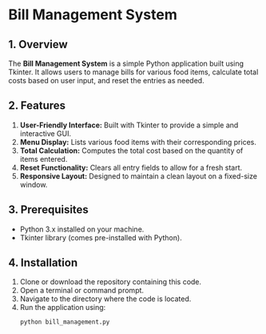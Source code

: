 # Bill Management System

## 1. Overview
The **Bill Management System** is a simple Python application built using Tkinter. It allows users to manage bills for various food items, calculate total costs based on user input, and reset the entries as needed.

## 2. Features
1. **User-Friendly Interface:** Built with Tkinter to provide a simple and interactive GUI.
2. **Menu Display:** Lists various food items with their corresponding prices.
3. **Total Calculation:** Computes the total cost based on the quantity of items entered.
4. **Reset Functionality:** Clears all entry fields to allow for a fresh start.
5. **Responsive Layout:** Designed to maintain a clean layout on a fixed-size window.

## 3. Prerequisites
- Python 3.x installed on your machine.
- Tkinter library (comes pre-installed with Python).

## 4. Installation
1. Clone or download the repository containing this code.
2. Open a terminal or command prompt.
3. Navigate to the directory where the code is located.
4. Run the application using:
   ```bash
   python bill_management.py
